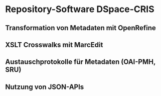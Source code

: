 # Repository-Software DSpace-CRIS

## Transformation von Metadaten mit OpenRefine

## XSLT Crosswalks mit MarcEdit

## Austauschprotokolle für Metadaten (OAI-PMH, SRU)

## Nutzung von JSON-APIs
